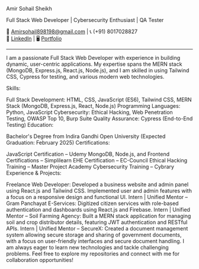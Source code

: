 Amir Sohail Sheikh

Full Stack Web Developer | Cybersecurity Enthusiast | QA Tester

📧 [Amirsohail898198@gmail.com](mailto:Amirsohail898198@gmail.com) | 📞 (+91) 8017028827  
🔗 [LinkedIn](https://www.linkedin.com/in/sheikhamir1) | 🖥️ [Portfolio]([http://yourportfolio.com](https://github.com/sheikhamir1/Portfolio))

---

I am a passionate Full Stack Web Developer with experience in building dynamic, user-centric applications. My expertise spans the MERN stack (MongoDB, Express.js, React.js, Node.js), and I am skilled in using Tailwind CSS, Cypress for testing, and various modern web technologies.

Skills:

Full Stack Development: HTML, CSS, JavaScript (ES6), Tailwind CSS, MERN Stack (MongoDB, Express.js, React, Node.js)
Programming Languages: Python, JavaScript
Cybersecurity: Ethical Hacking, Web Penetration Testing, OWASP Top 10, Burp Suite
Quality Assurance: Cypress (End-to-End Testing)
Education:

Bachelor's Degree from Indira Gandhi Open University (Expected Graduation: February 2025)
Certifications:

JavaScript Certification – Udemy
MongoDB, Node.js, and Frontend Certifications – Simplilearn
EHE Certification – EC-Council
Ethical Hacking Training – Master Project Academy
Cybersecurity Training – Cybrary
Experience & Projects:

Freelance Web Developer: Developed a business website and admin panel using React.js and Tailwind CSS. Implemented user and admin features with a focus on a responsive design and functional UI.
Intern | Unified Mentor – Gram Panchayat E-Services: Digitized citizen services with role-based authentication and dashboards using React.js and Firebase.
Intern | Unified Mentor – Soil Farming Agency: Built a MERN stack application for managing soil and crop distributor details, featuring JWT authentication and RESTful APIs.
Intern | Unified Mentor – SecureX: Created a document management system allowing secure storage and sharing of government documents, with a focus on user-friendly interfaces and secure document handling.
I am always eager to learn new technologies and tackle challenging problems. Feel free to explore my repositories and connect with me for collaboration opportunities!
